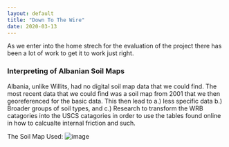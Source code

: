 ```yaml
---
layout: default
title: "Down To The Wire"
date: 2020-03-13
---
```


As we enter into the home strech for the evaluation of the project there has been a lot of work to get it to work just right.

### Interpreting of Albanian Soil Maps

Albania, unlike Willits, had no digital soil map data that we could find. The most recent data that we could find was a soil map from 2001 that we then georeferenced for the basic data. This then lead to a.) less specific data b.) Broader groups of soil types, and c.) Research to transform the WRB catagories into the USCS catagories in order to use the tables found online in how to calcualte internal friction and such. 

The Soil Map Used: 
![image](https://user-images.githubusercontent.com/60631222/77257528-6325f380-6c4b-11ea-8866-687788700fec.png)
